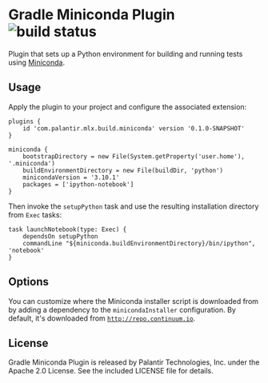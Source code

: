 Gradle Miniconda Plugin ![build status](https://api.travis-ci.com/palantir/gradle-miniconda-plugin.svg?token=7onD2L3nEXMByQUNdxv1&branch=develop)
=======================

Plugin that sets up a Python environment for building and running tests using
[Miniconda](http://conda.pydata.org/miniconda.html).

Usage
-----

Apply the plugin to your project and configure the associated extension:

    plugins {
        id 'com.palantir.mlx.build.miniconda' version '0.1.0-SNAPSHOT'
    }

    miniconda {
        bootstrapDirectory = new File(System.getProperty('user.home'), '.miniconda')
        buildEnvironmentDirectory = new File(buildDir, 'python')
        minicondaVersion = '3.10.1'
        packages = ['ipython-notebook']
    }

Then invoke the `setupPython` task and use the resulting installation directory from `Exec` tasks:

    task launchNotebook(type: Exec) {
        dependsOn setupPython
        commandLine "${miniconda.buildEnvironmentDirectory}/bin/ipython", 'notebook'
    }

Options
-------

You can customize where the Miniconda installer script is downloaded from by adding a dependency to the
`minicondaInstaller` configuration. By default, it's downloaded from
[`http://repo.continuum.io`](http://repo.continuum.io).

License
-------

Gradle Miniconda Plugin is released by Palantir Technologies, Inc. under the Apache 2.0 License. See the included
LICENSE file for details.
